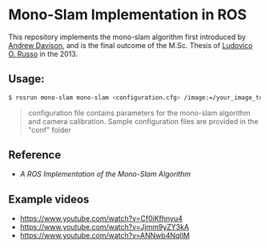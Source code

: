 # Mono-Slam Implementation in ROS

This repository implements the mono-slam algorithm first introduced by [Andrew Davison](https://www.doc.ic.ac.uk/~ajd/Publications/davison_etal_pami2007.pdf),
and is the final outcome of the M.Sc. Thesis of [Ludovico O. Russo](https://github.com/ludusrusso) in the 2013.

## Usage:

```bash
$ rosrun mono-slam mono-slam <configuration.cfg> /image:=/your_image_topic
```

> configuration file contains parameters for the mono-slam algorithm and camera calibration. Sample configuration files are provided in the "conf" folder

## Reference

* *A ROS Implementation of the Mono-Slam Algorithm*

## Example videos

 - https://www.youtube.com/watch?v=Cf0iKfhnyu4
 - https://www.youtube.com/watch?v=Jjmm9yZY3kA
 - https://www.youtube.com/watch?v=ANNwb4NqlIM

